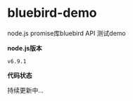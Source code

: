 # bluebird-demo
node.js promise库bluebird API 测试demo

**node.js版本**
```
v6.9.1
```

**代码状态**

持续更新中...
